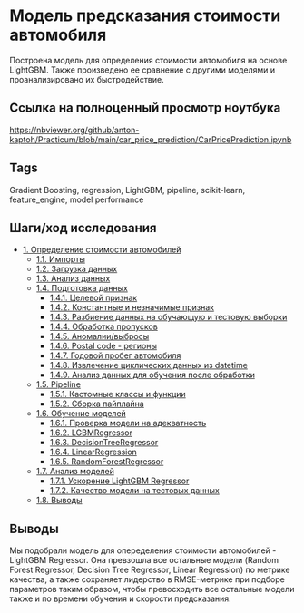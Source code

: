 # Модель предсказания стоимости автомобиля

Построена модель для определения стоимости автомобиля на основе LightGBM. Также произведено ее сравнение с другими моделями и проанализировано их быстродействие.

## Ссылка на полноценный просмотр ноутбука

https://nbviewer.org/github/anton-kaptoh/Practicum/blob/main/car_price_prediction/CarPricePrediction.ipynb

## Tags
Gradient Boosting, regression, LightGBM, pipeline, scikit-learn, feature_engine, model performance

## Шаги/ход исследования

- [1. Определение стоимости автомобилей](#1.-Определение-стоимости-автомобилей)
  - [1.1. Импорты](#1.1.-Импорты)
  - [1.2. Загрузка данных](#1.2.-Загрузка-данных)
  - [1.3. Анализ данных](#1.3.-Анализ-данных)
  - [1.4. Подготовка данных](#1.4.-Подготовка-данных)
    - [1.4.1. Целевой признак](#1.4.1.-Целевой-признак)
    - [1.4.2. Константные и незначимые признак](#1.4.2.-Константные-и-незначимые-признак)
    - [1.4.3. Разбиение данных на обучающую и тестовую выборки](#1.4.3.-Разбиение-данных-на-обучающую-и-тестовую-выборки)
    - [1.4.4. Обработка пропусков](#1.4.4.-Обработка-пропусков)
    - [1.4.5. Аномалии/выбросы](#1.4.5.-Аномалии/выбросы)
    - [1.4.6. Postal code - регионы](#1.4.6.-Postal-code---регионы)
    - [1.4.7. Годовой пробег автомобиля](#1.4.7.-Годовой-пробег-автомобиля)
    - [1.4.8. Извлечение циклических данных из datetime](#1.4.8.-Извлечение-циклических-данных-из-datetime)
    - [1.4.9. Анализ данных для обучения после обработки](#1.4.9.-Анализ-данных-для-обучения-после-обработки)
  - [1.5. Pipeline](#1.5.-Pipeline)
    - [1.5.1. Кастомные классы и функции](#1.5.1.-Кастомные-классы-и-функции)
    - [1.5.2. Сборка пайплайна](#1.5.2.-Сборка-пайплайна)
  - [1.6. Обучение моделей](#1.6.-Обучение-моделей)
    - [1.6.1. Проверка модели на адекватность](#1.6.1.-Проверка-модели-на-адекватность)
    - [1.6.2. LGBMRegressor](#1.6.2.-LGBMRegressor)
    - [1.6.3. DecisionTreeRegressor](#1.6.3.-DecisionTreeRegressor)
    - [1.6.4. LinearRegression](#1.6.4.-LinearRegression)
    - [1.6.5. RandomForestRegressor](#1.6.5.-RandomForestRegressor)
  - [1.7. Анализ моделей](#1.7.-Анализ-моделей)
    - [1.7.1. Ускорение LightGBM Regressor](#1.7.1.-Ускорение-LightGBM-Regressor)
    - [1.7.2. Качество модели на тестовых данных](#1.7.2.-Качество-модели-на-тестовых-данных)
  - [1.8. Выводы](#1.8.-Выводы)
  
## Выводы

Мы подобрали модель для опеределения стоимости автомобилей - LightGBM Regressor. Она превзошла все остальные модели (Random Forest Regressor, Decision Tree Regressor, Linear Regression) по метрике качества, а также сохраняет лидерство в RMSE-метрике при подборе параметров таким образом, чтобы превосходить все остальные модели также и по времени обучения и скорости предсказания.